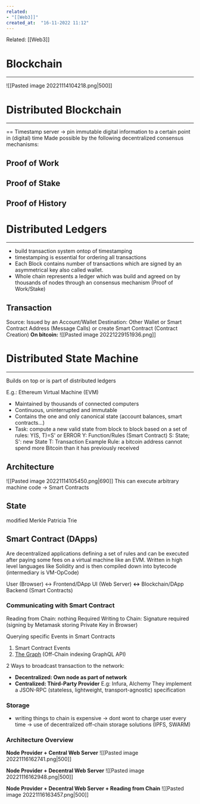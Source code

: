 ```yaml
---
related:
- "[[Web3]]"
created_at:  "16-11-2022 11:12"
---
```

Related: [[Web3]]

# Blockchain
---
![[Pasted image 20221114104218.png|500]]

# Distributed Blockchain
---
== Timestamp server -> pin immutable digital information to a certain point in (digital) time
Made possible by the following decentralized consensus mechanisms:
## Proof of Work
## Proof of Stake
## Proof of History

# Distributed Ledgers
---
- build transaction system ontop of timestamping
- timestamping is essential for ordering all transactions
- Each Block contains number of transactions which are signed by an asymmetrical key also called wallet. 
- Whole chain represents a ledger which was build and agreed on by thousands of nodes through an consensus mechanism (Proof of Work/Stake)

## Transaction
Source: Issued by an Account/Wallet
Destination: Other Wallet or Smart Contract Address (Message Calls) or create Smart Contract (Contract Creation)
**On bitcoin:**
![[Pasted image 20221229151936.png]]

# Distributed State Machine
---
Builds on top or is part of distributed ledgers

E.g.: Ethereum Virtual Machine (EVM)
- Maintained by thousands of connected computers
- Continuous, uninterrupted and immutable
- Contains the one and only canonical state (account balances, smart contracts...)
- Task: compute a new valid state from block to block based on a set of rules:
	Y(S, T)=S' or ERROR
	Y: Function/Rules (Smart Contract)
	S: State; S': new State
	T: Transaction
Example Rule: a bitcoin address cannot spend more Bitcoin than it has previously received

## Architecture
![[Pasted image 20221114105450.png|690]]
This can execute arbitrary machine code -> Smart Contracts

## State
modified Merkle Patricia Trie

## Smart Contract (DApps)
Are decentralized applications defining a set of rules and can be executed after paying some fees on a virtual machine like an EVM.
Written in high level languages like Solidity and is then compiled down into bytecode (intermediary is VM-OpCode)

User (Browser) <-> Frontend/DApp UI (Web Server) **<->** Blockchain/DApp Backend (Smart Contracts)

### Communicating with Smart Contract
Reading from Chain: nothing Required
Writing to Chain: Signature required (signing by Metamask storing Private Key in Browser)

Querying specific Events in Smart Contracts
1. Smart Contract Events
2. [The Graph](https://thegraph.com/) (Off-Chain indexing GraphQL API)

2 Ways to broadcast transaction to the network:
- **Decentralized: Own node as part of network**
- **Centralized: Third-Party Provider**
	E.g: Infura, Alchemy
	They implement a JSON-RPC (stateless, lightweight, transport-agnostic) specification

### Storage
- writing things to chain is expensive -> dont wont to charge user every time -> use of decentralized off-chain storage solutions (IPFS, SWARM)

### Architecture Overview
**Node Provider + Central Web Server**
![[Pasted image 20221116162741.png|500]]

**Node Provider + Decentral Web Server**
![[Pasted image 20221116162948.png|500]]

**Node Provider + Decentral Web Server + Reading from Chain**
![[Pasted image 20221116163457.png|500]]
